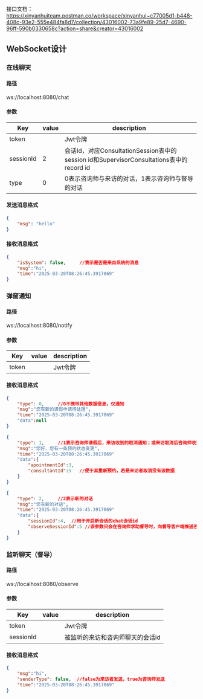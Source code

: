 接口文档：https://xinyanhuiteam.postman.co/workspace/xinyanhui~c77005d1-b448-408c-93e2-555e484fa8d7/collection/43016002-73a9fe89-25d7-4690-96ff-590b0330658c?action=share&creator=43016002



## WebSocket设计

### 在线聊天

#### 路径

ws://localhost:8080/chat

#### 参数

| Key       | value | description                                                  |
| --------- | ----- | ------------------------------------------------------------ |
| token     |       | Jwt令牌                                                      |
| sessionId | 2     | 会话Id，对应ConsultationSession表中的session id和SupervisorConsultations表中的record id |
| type      | 0     | 0表示咨询师与来访的对话，1表示咨询师与督导的对话             |

#### 发送消息格式

```json
{
    "msg": "hello"
}
```

#### 接收消息格式

```json
{
    "isSystem": false,     //表示是否是来自系统的消息
    "msg":"hi",
    "time":"2025-03-20T08:26:45.3917069"
}
```



### 弹窗通知

#### 路径

ws://localhost:8080/notify

#### 参数

| Key   | value | description |
| ----- | ----- | ----------- |
| token |       | Jwt令牌     |

#### 接收消息格式

```json
{
    "type": 0,     //0不携带其他数据信息，仅通知
    "msg":"您有新的请假申请待处理",
    "time":"2025-03-20T08:26:45.3917069"
    "data":null
}
```



```json
{
    "type": 1,     //1表示咨询师请假后，来访收到的取消通知；或来访取消后咨询师收到的通知
    "msg":"您好，您有一条预约状态变更",
    "time":"2025-03-20T08:26:45.3917069"
    "data":{
    	"apointmentId":3,
    	"consultantId":5   //便于其重新预约，若是来访者取消没有该数据
	}
}
```



```json
{
    "type": 2,     //2表示新的对话
    "msg":"您有新的对话",
    "time":"2025-03-20T08:26:45.3917069"
    "data":{
    	"sessionId":4,  //用于开启新会话的chat会话id
    	"observeSessionId":5 //该参数只会在咨询师求助督导时，向督导客户端推送咨询师和来访间的会话id
	}
}
```



### 监听聊天（督导）

#### 路径

ws://localhost:8080/observe

#### 参数

| Key       | value | description                      |
| --------- | ----- | -------------------------------- |
| token     |       | Jwt令牌                          |
| sessionId |       | 被监听的来访和咨询师聊天的会话id |

#### 接收消息格式

```json
{
	"msg":"hi",
	"senderType": false,  //false为来访者发送，true为咨询师发送
	"time":"2025-03-20T08:26:45.3917069"
}
```

